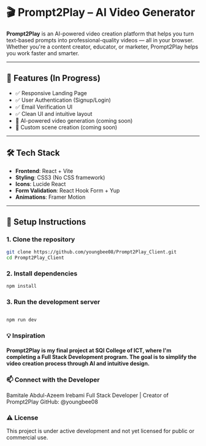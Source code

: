 # 🎬 Prompt2Play – AI Video Generator

**Prompt2Play** is an AI-powered video creation platform that helps you turn text-based prompts into professional-quality videos — all in your browser. Whether you're a content creator, educator, or marketer, Prompt2Play helps you work faster and smarter.

---

## 🚀 Features (In Progress)

- ✅ Responsive Landing Page
- ✅ User Authentication (Signup/Login)
- ✅ Email Verification UI
- ✅ Clean UI and intuitive layout
- 🔄 AI-powered video generation (coming soon)
- 🔄 Custom scene creation (coming soon)

---

## 🛠 Tech Stack

- **Frontend**: React + Vite
- **Styling**: CSS3 (No CSS framework)
- **Icons**: Lucide React
- **Form Validation**: React Hook Form + Yup
- **Animations**: Framer Motion

---

## 🔧 Setup Instructions

### 1. Clone the repository

```bash
git clone https://github.com/youngbee08/Prompt2Play_Client.git
cd Prompt2Play_Client

```

### 2. Install dependencies

```bash
npm install

```

### 3. Run the development server

```bash

npm run dev

```

### 💡 Inspiration

#### Prompt2Play is my final project at SQI College of ICT, where I'm completing a Full Stack Development program. The goal is to simplify the video creation process through AI and intuitive design.

### 📫 Connect with the Developer

Bamitale Abdul-Azeem Irebami
Full Stack Developer | Creator of Prompt2Play
GitHub: @youngbee08

### ⚠️ License

This project is under active development and not yet licensed for public or commercial use.